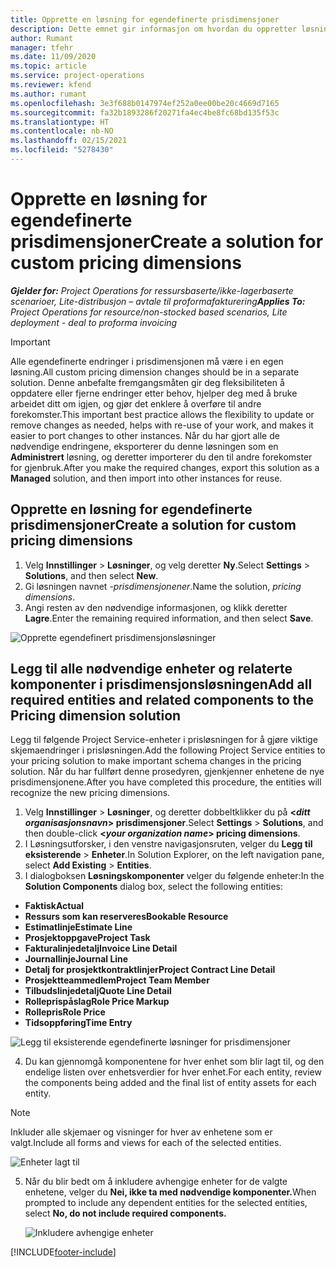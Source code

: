 ```yaml
---
title: Opprette en løsning for egendefinerte prisdimensjoner
description: Dette emnet gir informasjon om hvordan du oppretter løsninger for egendefinerte prisdimensjoner.
author: Rumant
manager: tfehr
ms.date: 11/09/2020
ms.topic: article
ms.service: project-operations
ms.reviewer: kfend
ms.author: rumant
ms.openlocfilehash: 3e3f688b0147974ef252a0ee00be20c4669d7165
ms.sourcegitcommit: fa32b1893286f20271fa4ec4be8fc68bd135f53c
ms.translationtype: HT
ms.contentlocale: nb-NO
ms.lasthandoff: 02/15/2021
ms.locfileid: "5278430"
---
```

# <a name="create-a-solution-for-custom-pricing-dimensions"></a><span data-ttu-id="604ed-103">Opprette en løsning for egendefinerte prisdimensjoner</span><span class="sxs-lookup"><span data-stu-id="604ed-103">Create a solution for custom pricing dimensions</span></span>

 <span data-ttu-id="604ed-104">_**Gjelder for:** Project Operations for ressursbaserte/ikke-lagerbaserte scenarioer, Lite-distribusjon – avtale til proformafakturering_</span><span class="sxs-lookup"><span data-stu-id="604ed-104">_**Applies To:** Project Operations for resource/non-stocked based scenarios, Lite deployment - deal to proforma invoicing_</span></span> 

>[!IMPORTANT]
><span data-ttu-id="604ed-105">Alle egendefinerte endringer i prisdimensjonen må være i en egen løsning.</span><span class="sxs-lookup"><span data-stu-id="604ed-105">All custom pricing dimension changes should be in a separate solution.</span></span> <span data-ttu-id="604ed-106">Denne anbefalte fremgangsmåten gir deg fleksibiliteten å oppdatere eller fjerne endringer etter behov, hjelper deg med å bruke arbeidet ditt om igjen, og gjør det enklere å overføre til andre forekomster.</span><span class="sxs-lookup"><span data-stu-id="604ed-106">This important best practice allows the flexibility to update or remove changes as needed, helps with re-use of your work, and makes it easier to port changes to other instances.</span></span> <span data-ttu-id="604ed-107">Når du har gjort alle de nødvendige endringene, eksporterer du denne løsningen som en **Administrert** løsning, og deretter importerer du den til andre forekomster for gjenbruk.</span><span class="sxs-lookup"><span data-stu-id="604ed-107">After you make the required changes, export this solution as a **Managed** solution, and then import into other instances for reuse.</span></span>

## <a name="create-a-solution-for-custom-pricing-dimensions"></a><span data-ttu-id="604ed-108">Opprette en løsning for egendefinerte prisdimensjoner</span><span class="sxs-lookup"><span data-stu-id="604ed-108">Create a solution for custom pricing dimensions</span></span>

1.  <span data-ttu-id="604ed-109">Velg **Innstillinger** > **Løsninger**, og velg deretter **Ny**.</span><span class="sxs-lookup"><span data-stu-id="604ed-109">Select **Settings** > **Solutions**, and then select **New**.</span></span>
2.  <span data-ttu-id="604ed-110">Gi løsningen navnet *<your organization name>-prisdimensjonener*.</span><span class="sxs-lookup"><span data-stu-id="604ed-110">Name the solution, *<your organization name> pricing dimensions*.</span></span>
3. <span data-ttu-id="604ed-111">Angi resten av den nødvendige informasjonen, og klikk deretter **Lagre**.</span><span class="sxs-lookup"><span data-stu-id="604ed-111">Enter the remaining required information, and then select **Save**.</span></span>

  ![Opprette egendefinert prisdimensjonsløsninger](./media/Creation-of-custom-pricing-dimension-solution.png)
 
## <a name="add-all-required-entities-and-related-components-to-the-pricing-dimension-solution"></a><span data-ttu-id="604ed-113">Legg til alle nødvendige enheter og relaterte komponenter i prisdimensjonsløsningen</span><span class="sxs-lookup"><span data-stu-id="604ed-113">Add all required entities and related components to the Pricing dimension solution</span></span>

<span data-ttu-id="604ed-114">Legg til følgende Project Service-enheter i prisløsningen for å gjøre viktige skjemaendringer i prisløsningen.</span><span class="sxs-lookup"><span data-stu-id="604ed-114">Add the following Project Service entities to your pricing solution to make important schema changes in the pricing solution.</span></span> <span data-ttu-id="604ed-115">Når du har fullført denne prosedyren, gjenkjenner enhetene de nye prisdimensjonene.</span><span class="sxs-lookup"><span data-stu-id="604ed-115">After you have completed this procedure, the entities will recognize the new pricing dimensions.</span></span>

1.  <span data-ttu-id="604ed-116">Velg **Innstillinger** > **Løsninger**, og deretter dobbeltklikker du på **<*ditt organisasjonsnavn*> prisdimensjoner**.</span><span class="sxs-lookup"><span data-stu-id="604ed-116">Select **Settings** > **Solutions**, and then double-click **<*your organization name*> pricing dimensions**.</span></span>
2.  <span data-ttu-id="604ed-117">I Løsningsutforsker, i den venstre navigasjonsruten, velger du **Legg til eksisterende** > **Enheter**.</span><span class="sxs-lookup"><span data-stu-id="604ed-117">In Solution Explorer, on the left navigation pane, select **Add Existing** > **Entities**.</span></span>
3.  <span data-ttu-id="604ed-118">I dialogboksen **Løsningskomponenter** velger du følgende enheter:</span><span class="sxs-lookup"><span data-stu-id="604ed-118">In the **Solution Components** dialog box, select the following entities:</span></span>
 
   - <span data-ttu-id="604ed-119">**Faktisk**</span><span class="sxs-lookup"><span data-stu-id="604ed-119">**Actual**</span></span>
   - <span data-ttu-id="604ed-120">**Ressurs som kan reserveres**</span><span class="sxs-lookup"><span data-stu-id="604ed-120">**Bookable Resource**</span></span>
   - <span data-ttu-id="604ed-121">**Estimatlinje**</span><span class="sxs-lookup"><span data-stu-id="604ed-121">**Estimate Line**</span></span>
   - <span data-ttu-id="604ed-122">**Prosjektoppgave**</span><span class="sxs-lookup"><span data-stu-id="604ed-122">**Project Task**</span></span>
   - <span data-ttu-id="604ed-123">**Fakturalinjedetalj**</span><span class="sxs-lookup"><span data-stu-id="604ed-123">**Invoice Line Detail**</span></span>
   - <span data-ttu-id="604ed-124">**Journallinje**</span><span class="sxs-lookup"><span data-stu-id="604ed-124">**Journal Line**</span></span>
   - <span data-ttu-id="604ed-125">**Detalj for prosjektkontraktlinjer**</span><span class="sxs-lookup"><span data-stu-id="604ed-125">**Project Contract Line Detail**</span></span>
   - <span data-ttu-id="604ed-126">**Prosjektteammedlem**</span><span class="sxs-lookup"><span data-stu-id="604ed-126">**Project Team Member**</span></span>
   - <span data-ttu-id="604ed-127">**Tilbudslinjedetalj**</span><span class="sxs-lookup"><span data-stu-id="604ed-127">**Quote Line Detail**</span></span>
   - <span data-ttu-id="604ed-128">**Rolleprispåslag**</span><span class="sxs-lookup"><span data-stu-id="604ed-128">**Role Price Markup**</span></span>
   - <span data-ttu-id="604ed-129">**Rollepris**</span><span class="sxs-lookup"><span data-stu-id="604ed-129">**Role Price**</span></span>
   - <span data-ttu-id="604ed-130">**Tidsoppføring**</span><span class="sxs-lookup"><span data-stu-id="604ed-130">**Time Entry**</span></span>
 
   ![Legg til eksisterende egendefinerte løsninger for prisdimensjoner](./media/Existing-entities-to-PD-solution.png)
 
 4. <span data-ttu-id="604ed-132">Du kan gjennomgå komponentene for hver enhet som blir lagt til, og den endelige listen over enhetsverdier for hver enhet.</span><span class="sxs-lookup"><span data-stu-id="604ed-132">For each entity, review the components being added and the final list of entity assets for each entity.</span></span> 

   >[!NOTE]
   > <span data-ttu-id="604ed-133">Inkluder alle skjemaer og visninger for hver av enhetene som er valgt.</span><span class="sxs-lookup"><span data-stu-id="604ed-133">Include all forms and views for each of the selected entities.</span></span>

  ![Enheter lagt til](./media/solution-component-selection.png)


5.  <span data-ttu-id="604ed-135">Når du blir bedt om å inkludere avhengige enheter for de valgte enhetene, velger du **Nei, ikke ta med nødvendige komponenter.**</span><span class="sxs-lookup"><span data-stu-id="604ed-135">When prompted to include any dependent entities for the selected entities, select **No, do not include required components.**</span></span>

    ![Inkludere avhengige enheter](./media/Do-not-include-required.png)


[!INCLUDE[footer-include](../includes/footer-banner.md)]